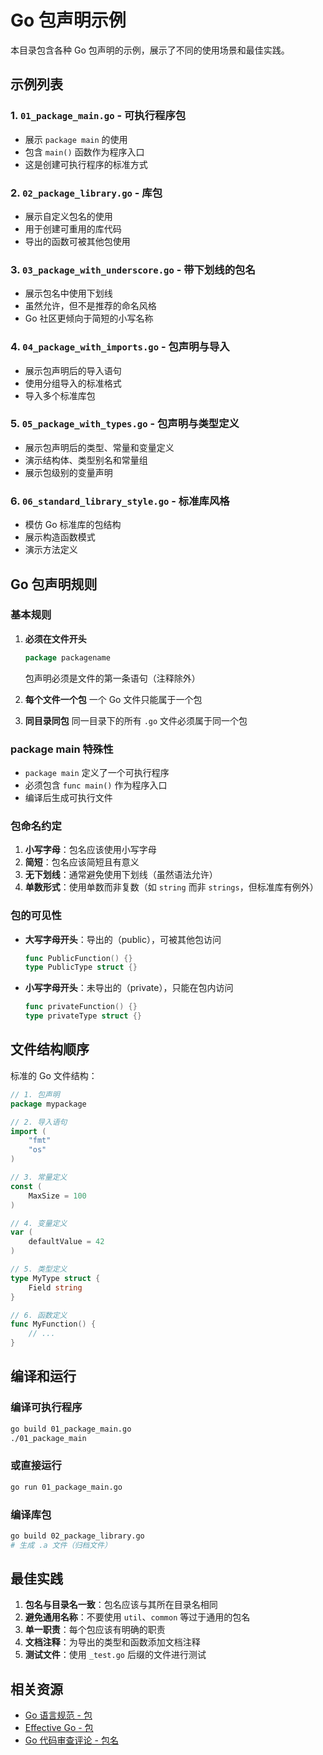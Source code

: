 # Go 包声明示例

本目录包含各种 Go 包声明的示例，展示了不同的使用场景和最佳实践。

## 示例列表

### 1. `01_package_main.go` - 可执行程序包
- 展示 `package main` 的使用
- 包含 `main()` 函数作为程序入口
- 这是创建可执行程序的标准方式

### 2. `02_package_library.go` - 库包
- 展示自定义包名的使用
- 用于创建可重用的库代码
- 导出的函数可被其他包使用

### 3. `03_package_with_underscore.go` - 带下划线的包名
- 展示包名中使用下划线
- 虽然允许，但不是推荐的命名风格
- Go 社区更倾向于简短的小写名称

### 4. `04_package_with_imports.go` - 包声明与导入
- 展示包声明后的导入语句
- 使用分组导入的标准格式
- 导入多个标准库包

### 5. `05_package_with_types.go` - 包声明与类型定义
- 展示包声明后的类型、常量和变量定义
- 演示结构体、类型别名和常量组
- 展示包级别的变量声明

### 6. `06_standard_library_style.go` - 标准库风格
- 模仿 Go 标准库的包结构
- 展示构造函数模式
- 演示方法定义

## Go 包声明规则

### 基本规则

1. **必须在文件开头**
   ```go
   package packagename
   ```
   包声明必须是文件的第一条语句（注释除外）

2. **每个文件一个包**
   一个 Go 文件只能属于一个包

3. **同目录同包**
   同一目录下的所有 `.go` 文件必须属于同一个包

### package main 特殊性

- `package main` 定义了一个可执行程序
- 必须包含 `func main()` 作为程序入口
- 编译后生成可执行文件

### 包命名约定

1. **小写字母**：包名应该使用小写字母
2. **简短**：包名应该简短且有意义
3. **无下划线**：通常避免使用下划线（虽然语法允许）
4. **单数形式**：使用单数而非复数（如 `string` 而非 `strings`，但标准库有例外）

### 包的可见性

- **大写字母开头**：导出的（public），可被其他包访问
  ```go
  func PublicFunction() {}
  type PublicType struct {}
  ```

- **小写字母开头**：未导出的（private），只能在包内访问
  ```go
  func privateFunction() {}
  type privateType struct {}
  ```

## 文件结构顺序

标准的 Go 文件结构：

```go
// 1. 包声明
package mypackage

// 2. 导入语句
import (
    "fmt"
    "os"
)

// 3. 常量定义
const (
    MaxSize = 100
)

// 4. 变量定义
var (
    defaultValue = 42
)

// 5. 类型定义
type MyType struct {
    Field string
}

// 6. 函数定义
func MyFunction() {
    // ...
}
```

## 编译和运行

### 编译可执行程序
```bash
go build 01_package_main.go
./01_package_main
```

### 或直接运行
```bash
go run 01_package_main.go
```

### 编译库包
```bash
go build 02_package_library.go
# 生成 .a 文件（归档文件）
```

## 最佳实践

1. **包名与目录名一致**：包名应该与其所在目录名相同
2. **避免通用名称**：不要使用 `util`、`common` 等过于通用的包名
3. **单一职责**：每个包应该有明确的职责
4. **文档注释**：为导出的类型和函数添加文档注释
5. **测试文件**：使用 `_test.go` 后缀的文件进行测试

## 相关资源

- [Go 语言规范 - 包](https://go.dev/ref/spec#Packages)
- [Effective Go - 包](https://go.dev/doc/effective_go#names)
- [Go 代码审查评论 - 包名](https://github.com/golang/go/wiki/CodeReviewComments#package-names)
